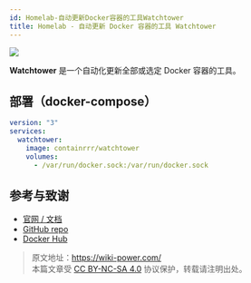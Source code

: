 ```yaml
---
id: Homelab-自动更新Docker容器的工具Watchtower
title: Homelab - 自动更新 Docker 容器的工具 Watchtower
---
```


![](https://wiki-media-1253965369.cos.ap-guangzhou.myqcloud.com/img/202304092337531.png)

**Watchtower** 是一个自动化更新全部或选定 Docker 容器的工具。

## 部署（docker-compose）

```yml title="docker-compose.yml"
version: "3"
services:
  watchtower:
    image: containrrr/watchtower
    volumes:
      - /var/run/docker.sock:/var/run/docker.sock
```

## 参考与致谢

- [官网 / 文档](https://containrrr.dev/watchtower)
- [GitHub repo](https://github.com/containrrr/watchtower/)
- [Docker Hub](https://hub.docker.com/r/containrrr/watchtower)

> 原文地址：<https://wiki-power.com/>  
> 本篇文章受 [CC BY-NC-SA 4.0](https://creativecommons.org/licenses/by/4.0/deed.zh) 协议保护，转载请注明出处。
